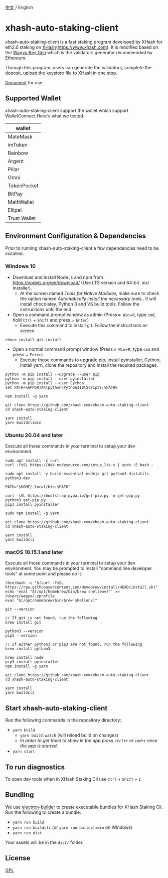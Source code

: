 [中文](https://github.com/xhash-com/xhash-auto-staking-client/blob/main/README_CN.md) / English

# xhash-auto-staking-client

xhash-auto-staking-client is a fast staking program developed by XHash for eth2.0 staking on [XHash](https://www.xhash.com)(https://www.xhash.com).
It is modified based on the [Wagyu Key Gen](https://github.com/stake-house/wagyu-key-gen) which is the validators generator recommended by Ethereum.

Through this program, users can generate the validators, complete the deposit, upload the keystore file to XHash in one stop.

[Document](https://docs.xhash.com/staking/staking-for-ethereum/easy-mode) for use.

## Supported Wallet
xhash-auto-staking-client support the wallet which support WalletConnect.Here's what we tested.

| wallet      |
| ----------- |
| MateMask    |
| imToken     |
| Rainbow     |
| Argent      |
| Pillar      |
| Omni        |
| TokenPocket |
| BitPay      |
| MathWallet  |
| Ellipal     |
| Trust Wallet|

## Environment Configuration & Dependencies
Prior to running xhash-auto-staking-client a few dependencies need to be installed.

### Windows 10
- Download and install Node.js and npm from https://nodejs.org/en/download/ (Use LTS version and 64-bit .msi Installer).
    - At the screen named *Tools for Native Modules*, make sure to check the option named *Automatically install the necessary tools.*. It will install chocolatey, Python 3 and VS build tools. Follow the instructions until the end.
- Open a command prompt window as admin (Press `⊞ Win`+`R`, type `cmd`, hold `Ctrl` + `Shift` and press `↵ Enter`)
    -  Execute this command to install git. Follow the instructions on screen.
```console
choco install git.install
```
- Open a normal command prompt window (Press `⊞ Win`+`R`, type `cmd` and press `↵ Enter`).
    - Execute those commands to upgrade pip, install pyinstaller, Cython, install yarn, clone the repository and install the required packages.
```console
python -m pip install --upgrade --user pip
python -m pip install --user pyinstaller
python -m pip install --user Cython
set PATH=%APPDATA%\python\Python310\Scripts;%PATH%

npm install -g yarn

git clone https://github.com/xhash-com/xhash-auto-staking-client
cd xhash-auto-staking-client

yarn install
yarn buildcliwin
```

### Ubuntu 20.04 and later
Execute all those commands in your terminal to setup your dev environment.

```console
sudo apt install -y curl
curl -fsSL https://deb.nodesource.com/setup_lts.x | sudo -E bash -

sudo apt install -y build-essential nodejs git python3-distutils python3-dev

PATH="$HOME/.local/bin:$PATH"

curl -sSL https://bootstrap.pypa.io/get-pip.py -o get-pip.py
python3 get-pip.py
pip3 install pyinstaller

sudo npm install -g yarn

git clone https://github.com/xhash-com/xhash-auto-staking-client
cd xhash-auto-staking-client

yarn install
yarn buildcli
```

### macOS 10.15.1 and later
Execute all those commands in your terminal to setup your dev environment.  You may be prompted to install "command line developer tools" at some point and please do it.

```console
/bin/bash -c "$(curl -fsSL https://raw.githubusercontent.com/Homebrew/install/HEAD/install.sh)"
echo 'eval "$(/opt/homebrew/bin/brew shellenv)"' >> /Users/wagyu/.zprofile
eval "$(/opt/homebrew/bin/brew shellenv)"

git --version

// If git is not found, run the following
brew install git

python3 --version
pip3 --version

// If either python3 or pip3 are not found, run the following
brew install python3

brew install node
pip3 install pyinstaller
npm install -g yarn

git clone https://github.com/xhash-com/xhash-auto-staking-client
cd xhash-auto-staking-client

yarn install
yarn buildcli
```

## Start xhash-auto-staking-client
Run the following commands in the repository directory:

- `yarn build`
    - `yarn build:watch` (will reload build on changes)
    - _In order to get them to show in the app press `ctrl+r` or `cmd+r` once the app is started._
- `yarn start`

## To run diagnostics
To open dev tools when in XHash Staking Cli use `Ctrl` + `Shift` + `I`

## Bundling
We use [electron-builder](https://www.electron.build/) to create executable bundles for XHash Staking Cli.  Run the following to create a bundle:
- `yarn run build`
- `yarn run buildcli` (or `yarn run buildcliwin` on Windows)
- `yarn run dist`

Your assets will be in the `dist/` folder.

## License
[GPL](LICENSE)
